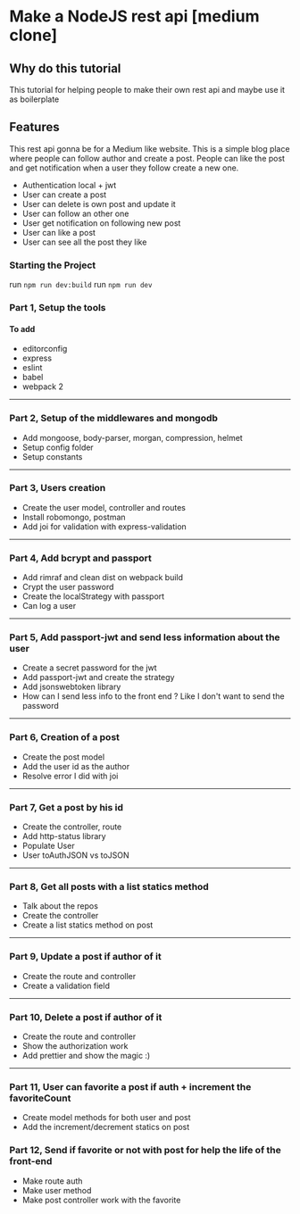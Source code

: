 # Make a NodeJS rest api [medium clone]

## Why do this tutorial

This tutorial for helping people to make their own rest api and maybe use it as boilerplate

## Features

This rest api gonna be for a Medium like website. This is a simple blog place where people can follow author and create a post. People can like the post and get notification when a user they follow create a new one.

- Authentication local + jwt
- User can create a post
- User can delete is own post and update it
- User can follow an other one
- User get notification on following new post
- User can like a post
- User can see all the post they like


### Starting the Project
run `npm run dev:build`
run `npm run dev`


### Part 1, Setup the tools

#### To add

- editorconfig
- express
- eslint
- babel
- webpack 2

---

### Part 2, Setup of the middlewares and mongodb


- Add mongoose, body-parser, morgan, compression, helmet
- Setup config folder
- Setup constants

---

### Part 3, Users creation


- Create the user model, controller and routes
- Install robomongo, postman
- Add joi for validation with express-validation

---

### Part 4, Add bcrypt and passport


- Add rimraf and clean dist on webpack build
- Crypt the user password
- Create the localStrategy with passport
- Can log a user

---

### Part 5, Add passport-jwt and send less information about the user


- Create a secret password for the jwt
- Add passport-jwt and create the strategy
- Add jsonswebtoken library
- How can I send less info to the front end ? Like I don't want to send the password

---

### Part 6, Creation of a post

- Create the post model
- Add the user id as the author
- Resolve error I did with joi

---

### Part 7, Get a post by his id


- Create the controller, route
- Add http-status library
- Populate User
- User toAuthJSON vs toJSON

---

### Part 8, Get all posts with a list statics method


- Talk about the repos
- Create the controller
- Create a list statics method on post

---

### Part 9, Update a post if author of it


- Create the route and controller
- Create a validation field

---

### Part 10, Delete a post if author of it

- Create the route and controller
- Show the authorization work
- Add prettier and show the magic :)

---

### Part 11, User can favorite a post if auth + increment the favoriteCount


- Create model methods for both user and post
- Add the increment/decrement statics on post

### Part 12, Send if favorite or not with post for help the life of the front-end


- Make route auth
- Make user method
- Make post controller work with the favorite

